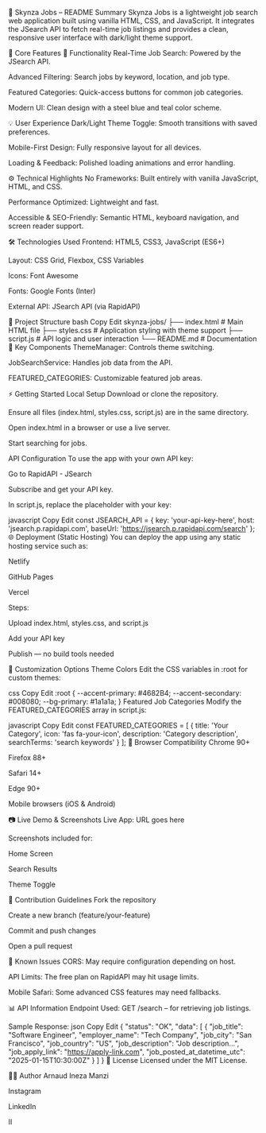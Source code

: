 📄 Skynza Jobs – README Summary
Skynza Jobs is a lightweight job search web application built using vanilla HTML, CSS, and JavaScript. It integrates the JSearch API to fetch real-time job listings and provides a clean, responsive user interface with dark/light theme support.

🚀 Core Features
🎯 Functionality
Real-Time Job Search: Powered by the JSearch API.

Advanced Filtering: Search jobs by keyword, location, and job type.

Featured Categories: Quick-access buttons for common job categories.

Modern UI: Clean design with a steel blue and teal color scheme.

💡 User Experience
Dark/Light Theme Toggle: Smooth transitions with saved preferences.

Mobile-First Design: Fully responsive layout for all devices.

Loading & Feedback: Polished loading animations and error handling.

⚙️ Technical Highlights
No Frameworks: Built entirely with vanilla JavaScript, HTML, and CSS.

Performance Optimized: Lightweight and fast.

Accessible & SEO-Friendly: Semantic HTML, keyboard navigation, and screen reader support.

🛠 Technologies Used
Frontend: HTML5, CSS3, JavaScript (ES6+)

Layout: CSS Grid, Flexbox, CSS Variables

Icons: Font Awesome

Fonts: Google Fonts (Inter)

External API: JSearch API (via RapidAPI)

📂 Project Structure
bash
Copy
Edit
skynza-jobs/
├── index.html       # Main HTML file
├── styles.css       # Application styling with theme support
├── script.js        # API logic and user interaction
└── README.md        # Documentation
🧠 Key Components
ThemeManager: Controls theme switching.

JobSearchService: Handles job data from the API.

FEATURED_CATEGORIES: Customizable featured job areas.

⚡ Getting Started
Local Setup
Download or clone the repository.

Ensure all files (index.html, styles.css, script.js) are in the same directory.

Open index.html in a browser or use a live server.

Start searching for jobs.

API Configuration
To use the app with your own API key:

Go to RapidAPI - JSearch

Subscribe and get your API key.

In script.js, replace the placeholder with your key:

javascript
Copy
Edit
const JSEARCH_API = {
    key: 'your-api-key-here',
    host: 'jsearch.p.rapidapi.com',
    baseUrl: 'https://jsearch.p.rapidapi.com/search'
};
🌐 Deployment (Static Hosting)
You can deploy the app using any static hosting service such as:

Netlify

GitHub Pages

Vercel

Steps:

Upload index.html, styles.css, and script.js

Add your API key

Publish — no build tools needed

🎨 Customization Options
Theme Colors
Edit the CSS variables in :root for custom themes:

css
Copy
Edit
:root {
    --accent-primary: #4682B4;
    --accent-secondary: #008080;
    --bg-primary: #1a1a1a;
}
Featured Job Categories
Modify the FEATURED_CATEGORIES array in script.js:

javascript
Copy
Edit
const FEATURED_CATEGORIES = [
    {
        title: 'Your Category',
        icon: 'fas fa-your-icon',
        description: 'Category description',
        searchTerms: 'search keywords'
    }
];
📱 Browser Compatibility
Chrome 90+

Firefox 88+

Safari 14+

Edge 90+

Mobile browsers (iOS & Android)

📷 Live Demo & Screenshots
Live App: URL goes here

Screenshots included for:

Home Screen

Search Results

Theme Toggle

🤝 Contribution Guidelines
Fork the repository

Create a new branch (feature/your-feature)

Commit and push changes

Open a pull request

🐞 Known Issues
CORS: May require configuration depending on host.

API Limits: The free plan on RapidAPI may hit usage limits.

Mobile Safari: Some advanced CSS features may need fallbacks.

📊 API Information
Endpoint Used:
GET /search – for retrieving job listings.

Sample Response:
json
Copy
Edit
{
  "status": "OK",
  "data": [
    {
      "job_title": "Software Engineer",
      "employer_name": "Tech Company",
      "job_city": "San Francisco",
      "job_country": "US",
      "job_description": "Job description...",
      "job_apply_link": "https://apply-link.com",
      "job_posted_at_datetime_utc": "2025-01-15T10:30:00Z"
    }
  ]
}
📝 License
Licensed under the MIT License.

👨‍💻 Author
Arnaud Ineza Manzi

Instagram

LinkedIn

II
